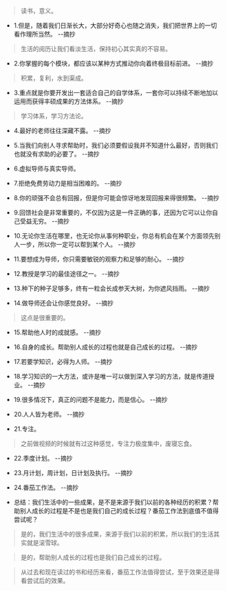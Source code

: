 >读书，意义。

- 1.但是，随着我们日渐长大，大部分好奇心也随之消失，我们把世界上的一切看作理所当然。 --摘抄

>生活的阅历让我们看淡生活，保持初心其实真的不容易。

- 2.你掌握的每个模块，都应该以某种方式推动你向着终极目标前进。 --摘抄

>积累，复利，水到渠成。

- 3.重点就是你要开发出一套适合自己的自学体系，一套你可以持续不断地加以运用而获得丰硕成果的方法体系。 --摘抄

>学习体系，学习方法论。

- 4.最好的老师往往深藏不露。 --摘抄

- 5.当我们向别人寻求帮助时，我们必须要假设我并不知道什么最好，否则我们也就没有求助的必要了。 --摘抄

- 6.虚拟导师与真实导师。

- 7.拒绝免费劳动力是相当困难的。 --摘抄

- 8.你的顽强不会总有回报，但是你可能会惊讶地发现回报来得很频繁。 --摘抄

- 9.回馈社会是非常重要的，不仅因为这是一件正确的事，还因为它可以让你自己受益无穷。 --摘抄

- 10.无论你生活在哪里，也无论你从事何种职业，你总有机会在某个方面领先别人一步，所以你一定可以帮到某个人。 --摘抄

- 11.要想成为导师，你只需要敏锐的观察力和足够的耐心。 --摘抄

- 12.教授是学习的最佳途径之一。 --摘抄

- 13.种下的种子足够多，终有一粒会长成参天大树，为你遮风挡雨。 --摘抄

- 14.做导师还会让你感觉良好。 --摘抄

>这点是很重要的。

- 15.帮助他人时的成就感。 --摘抄

- 16.自身的成长。帮助别人成长的过程也就是自己成长的过程。 --摘抄

- 17.若要学知识，必得为人师。 --摘抄

- 18.学习知识的一大方法，或许是唯一可以做到深入学习的方法，就是传道授业。 --摘抄

- 19.很多情况下，真正的问题不是能力，而是信心。 --摘抄

- 20.人人皆为老师。 --摘抄

- 21.专注。

>之前做视频的时候就有过这种感觉，专注力极度集中，废寝忘食。

- 22.季度计划。 --摘抄

- 23.月计划，周计划，日计划及执行。 --摘抄

- 24.番茄工作法。 --摘抄

- 总结：我们生活中的一些成果，是不是来源于我们以前的各种经历的积累？帮助别人成长的过程是不是也是我们自己的成长过程？番茄工作法到底值不值得尝试呢？

>是的，我们生活中的很多成果，来源于我们以前的积累，所以我们的生活其实就是滚雪球。

>是的，帮助别人成长的过程也是我们自己成长的过程。

>从过去和现在读过的书和经历来看，番茄工作法值得尝试，至于效果还是得看尝试后的效果。
